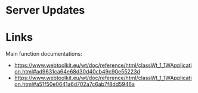 # Server Updates


# Links
Main function documentations:
- https://www.webtoolkit.eu/wt/doc/reference/html/classWt_1_1WApplication.html#ad9631ca64e68d30d40cb49c90e55223d
- https://www.webtoolkit.eu/wt/doc/reference/html/classWt_1_1WApplication.html#a51f50e0641a6d702a7c6ab7f8dd5946a

